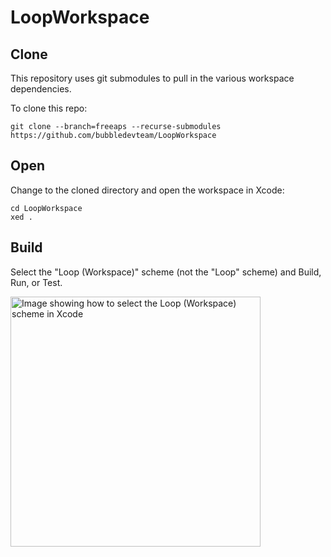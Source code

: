 # LoopWorkspace

## Clone

This repository uses git submodules to pull in the various workspace dependencies.

To clone this repo:

```
git clone --branch=freeaps --recurse-submodules https://github.com/bubbledevteam/LoopWorkspace
```


## Open

Change to the cloned directory and open the workspace in Xcode:

```
cd LoopWorkspace
xed .
```

## Build

Select the "Loop (Workspace)" scheme (not the "Loop" scheme) and Build, Run, or Test.

<a href="/docs/scheme-selection.png"><img src="/docs/scheme-selection.png?raw=true" alt="Image showing how to select the Loop (Workspace) scheme in Xcode" width="400"></a>

